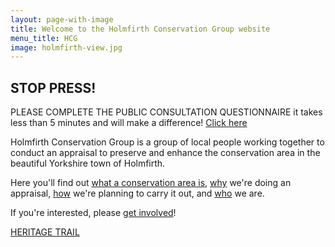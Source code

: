 ```yaml
---
layout: page-with-image
title: Welcome to the Holmfirth Conservation Group website
menu_title: HCG
image: holmfirth-view.jpg
---
```


## STOP PRESS!
PLEASE COMPLETE THE PUBLIC CONSULTATION QUESTIONNAIRE it takes less than 5 minutes and will make a difference! [Click here](https://www.surveymonkey.co.uk/r/F22KHJM)



Holmfirth Conservation Group is a group of local people working
together to conduct an appraisal to preserve and enhance the
conservation area in the beautiful Yorkshire town of Holmfirth.

Here you'll find out [what a conservation area is](/what-is-holmfirth-conservation-area/), [why](/why-are-we-doing-this) we're doing an appraisal, [how](how) we're planning to carry it out, and [who](/who-are-the-holmfirth-conservation-group/) we are.

If you're interested, please [get involved](/Volunteering/)!

[HERITAGE TRAIL](/heritage/)
